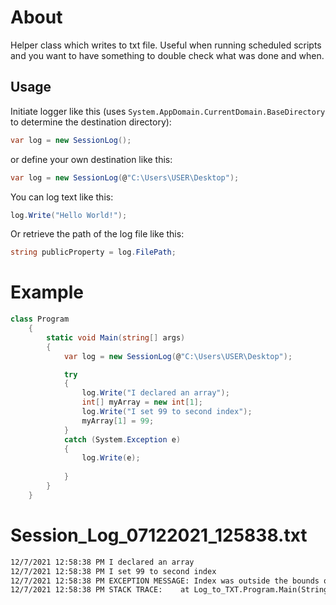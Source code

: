 # About
Helper class which writes to txt file. Useful when running scheduled scripts and you want to have something to double check what was done and when.

## Usage
Initiate logger like this (uses ```System.AppDomain.CurrentDomain.BaseDirectory``` to determine the destination directory):
```cs
var log = new SessionLog();
```

or define your own destination like this:
```cs
var log = new SessionLog(@"C:\Users\USER\Desktop");
```

You can log text like this:
```cs
log.Write("Hello World!");
```

Or retrieve the path of the log file like this:
```cs
string publicProperty = log.FilePath;
```

# Example
```cs
class Program
    {
        static void Main(string[] args)
        {
            var log = new SessionLog(@"C:\Users\USER\Desktop");

            try
            {
                log.Write("I declared an array");
                int[] myArray = new int[1];
                log.Write("I set 99 to second index");
                myArray[1] = 99;
            }
            catch (System.Exception e)
            {
                log.Write(e);
                
            }
        }
    }
```

# Session_Log_07122021_125838.txt
```txt
12/7/2021 12:58:38 PM I declared an array
12/7/2021 12:58:38 PM I set 99 to second index
12/7/2021 12:58:38 PM EXCEPTION MESSAGE: Index was outside the bounds of the array.
12/7/2021 12:58:38 PM STACK TRACE:    at Log_to_TXT.Program.Main(String[] args) in C:\Users\USER\source\repos\Log_to_TXT\Log_to_TXT\Program.cs:line 15
```
